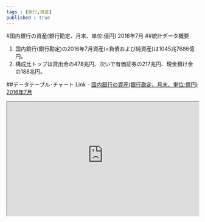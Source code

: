 ```yaml
--- 
tags : [銀行,資産] 
published : true
---
```

#国内銀行の資産(銀行勘定、月末、単位:億円) 2016年7月
##統計データ概要
1. 国内銀行(銀行勘定)の2016年7月資産(=負債および純資産)は1045兆7686億円。
1. 構成比トップは貸出金の478兆円、次いで有価証券の217兆円、現金預け金の188兆円。



##データテーブル･チャート
Link - [国内銀行の資産(銀行勘定、月末、単位:億円) 2016年7月](
http://knowledgevault.saecanet.com/charts/am-consulting.co.jp-2016-08-30-16-00-37.html
)

<iframe src="
http://knowledgevault.saecanet.com/charts/am-consulting.co.jp-2016-08-30-16-00-37.html
" width="100%" height="300px"></iframe>